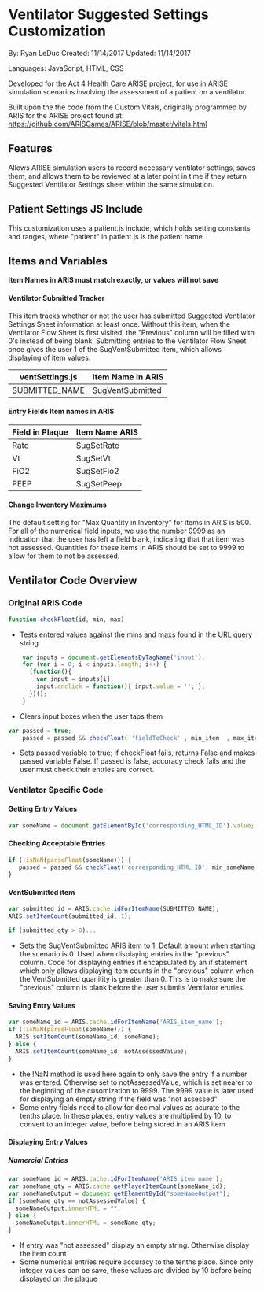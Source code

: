 # Ventilator Suggested Settings Customization

By: Ryan LeDuc
Created: 11/14/2017
Updated: 11/14/2017

Languages: JavaScript, HTML, CSS

Developed for the Act 4 Health Care ARISE project, for use in ARISE simulation scenarios involving the assessment of a patient on a ventilator.
  
Built upon the the code from the Custom Vitals, originally programmed by ARIS for the ARISE project found at: https://github.com/ARISGames/ARISE/blob/master/vitals.html
  
## Features
Allows ARISE simulation users to record necessary ventilator settings, saves them, and allows them to be reviewed at a later point in time if they return Suggested Ventilator Settings sheet within the same simulation.

## Patient Settings JS Include
This customization uses a patient.js include, which holds setting constants and ranges, where "patient" in patient.js is the patient name.

## Items and Variables
**Item Names in ARIS must match exactly, or values will not save**

#### Ventilator Submitted Tracker
This item tracks whether or not the user has submitted Suggested Ventilator Settings Sheet information at least once. Without this item, when the Ventilator Flow Sheet is first visited, the "Previous" column will be filled with 0's instead of being blank. Submitting entries to the Ventilator Flow Sheet once gives the user 1 of the SugVentSubmitted item, which allows displaying of item values.

|ventSettings.js | Item Name in ARIS|
|----------------|------------------|
|SUBMITTED_NAME  |SugVentSubmitted  |

#### Entry Fields Item names in ARIS
|Field in Plaque | Item Name ARIS|
|----------------|---------------|
|Rate            |SugSetRate     |
|Vt              |SugSetVt       |
|FiO2            |SugSetFio2     |
|PEEP            |SugSetPeep     |

#### Change Inventory Maximums

The default setting for "Max Quantity in Inventory" for items in ARIS is 500. For all of the numerical field inputs, we use the number 9999 as an indication that the user has left a field blank, indicating that that item was not assessed. Quantities for these items in ARIS should be set to 9999 to allow for them to not be assessed.

## Ventilator Code Overview

### Original ARIS Code

```javascript
function checkFloat(id, min, max)
```
+ Tests entered values against the mins and maxs found in the URL query string


```javascript 
	var inputs = document.getElementsByTagName('input');
    for (var i = 0; i < inputs.length; i++) {
      (function(){
        var input = inputs[i];
        input.onclick = function(){ input.value = ''; };
      })();
    }
```
+ Clears input boxes when the user taps them

```javascript
var passed = true;
    passed = passed && checkFloat( 'fieldToCheck' , min_item  , max_item );
```
+ Sets passed variable to true; if checkFloat fails, returns False and makes passed variable False. If passed is false, accuracy check fails and the user must check their entries are correct.

### Ventilator Specific Code
#### Getting Entry Values
```javascript
var someName = document.getElementById('corresponding_HTML_ID').value;
```
#### Checking Acceptable Entries
```javascript
if (!isNaN(parseFloat(someName))) {
   passed = passed && checkFloat('corresponding_HTML_ID', min_someName, max_someName);
}
```

#### VentSubmitted item
```javascript
var submitted_id = ARIS.cache.idForItemName(SUBMITTED_NAME);
ARIS.setItemCount(submitted_id, 1);
```
```javascript
if (submitted_qty > 0)...
```
+ Sets the SugVentSubmitted ARIS item to 1. Default amount when starting the scenario is 0. Used when displaying entries in the "previous" column. Code for displaying entries if encapsulated by an if statement which only allows displaying item counts in the "previous" column when the VentSubmitted quanitity is greater than 0. This is to make sure the "previous" column is blank before the user submits Ventilator entries.

#### Saving Entry Values
```javascript
var someName_id = ARIS.cache.idForItemName('ARIS_item_name');
if (!isNaN(parseFloat(someName))) {
  ARIS.setItemCount(someName_id, someName);
} else {
  ARIS.setItemCount(someName_id, notAssessedValue);
}
```
+ the !NaN method is used here again to only save the entry if a number was entered. Otherwise set to notAssessedValue, which is set nearer to the beginning of the cusomization to 9999. The 9999 value is later used for displaying an empty string if the field was "not assessed"
+ Some entry fields need to allow for decimal values as acurate to the tenths place. In these places, entry values are multiplied by 10, to convert to an integer value, before being stored in an ARIS item


#### Displaying Entry Values
##### Numercial Entries
```javascript
var someName_id = ARIS.cache.idForItemName('ARIS_item_name'); 
var someName_qty = ARIS.cache.getPlayerItemCount(someName_id); 
var someNameOutput = document.getElementById("someNameOutput"); 
if (someName_qty == notAssessedValue) {
  someNameOutput.innerHTML = "";
} else {
  someNameOutput.innerHTML = someName_qty;
}
```
+ If entry was "not assessed" display an empty string. Otherwise display the item count
+ Some numerical entries require accuracy to the tenths place. Since only integer values can be save, these values are divided by 10 before being displayed on the plaque